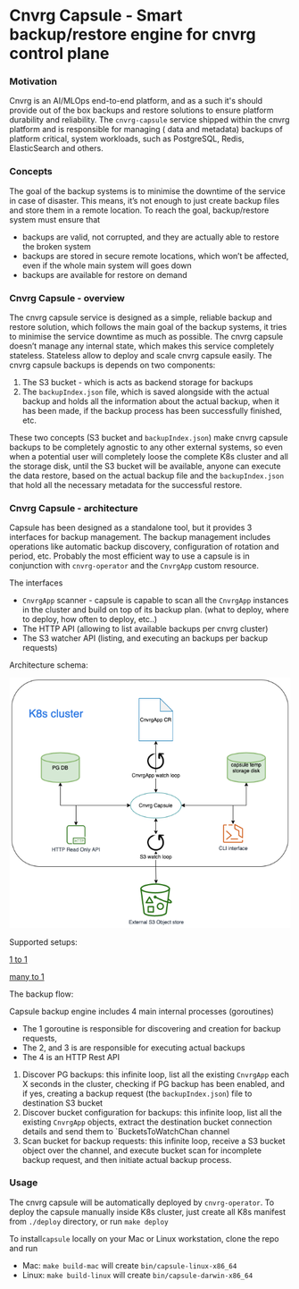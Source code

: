 # Cnvrg Capsule - Smart backup/restore engine for cnvrg control plane

### Motivation 

Cnvrg is an AI/MLOps end-to-end platform, and as a such it's should provide 
out of the box backups and restore solutions to ensure platform durability and reliability. 
The `cnvrg-capsule` service shipped within the cnvrg platform and is responsible for managing ( data and metadata) backups of platform critical, system workloads, such as PostgreSQL, Redis, ElasticSearch and others. 

### Concepts 
The goal of the backup systems is to minimise the downtime of the service in case of disaster. 
This means, it’s not enough to just create backup files and store them in a remote location. 
To reach the goal, backup/restore system must ensure that
* backups are valid, not corrupted, and they are actually able to restore the broken system 
* backups are stored in secure remote locations, which won’t be affected, even if the whole main system will goes down 
* backups are available for restore on demand 

### Cnvrg Capsule - overview
The cnvrg capsule service is designed as a simple, reliable backup and restore solution, which follows the main goal of the backup systems, it tries to minimise the service downtime as much as possible. 
The cnvrg capsule doesn’t manage any internal state, which makes this service completely stateless. Stateless allow to deploy and scale cnvrg capsule easily. 
The cnvrg capsule backups is depends on two components:
1. The S3 bucket - which is acts as backend storage for backups 
2. The `backupIndex.json` file, which is saved alongside with the actual backup and holds all the information about the actual backup, when it has been made, if the backup process has been successfully finished, etc. 

These two concepts (S3 bucket and `backupIndex.json`) make cnvrg capsule backups to be completely agnostic to any other external systems, so even when a potential user will completely loose the complete K8s cluster and all the storage disk, until the S3 bucket will be available, anyone can execute the data restore, based on the actual backup file and the `backupIndex.json` that hold all the necessary metadata for the successful restore.


### Cnvrg Capsule - architecture 
Capsule has been designed as a standalone tool, but it provides 3 interfaces for backup management. The backup management includes operations like automatic backup discovery, configuration of rotation and period, etc. Probably the most efficient way to use a capsule is in conjunction with `cnvrg-operator` and the `CnvrgApp` custom resource. 

The interfaces

* `CnvrgApp` scanner - capsule is capable to scan all the `CnvrgApp` instances in the cluster and build on top of its backup plan. (what to deploy, where to deploy, how often to deploy, etc..)  
* The HTTP API (allowing to list available backups per cnvrg cluster)
* The S3 watcher API (listing, and executing an backups per backup requests) 

Architecture schema: 

![capsule schema](./docs/schema.png)


Supported setups:

[1 to 1](./docs/1-to-1.png)

[many to 1](./docs/many-to-1.png)


The backup flow:

Capsule backup engine includes 4 main internal processes (goroutines)  
* The 1 goroutine is responsible for discovering and creation for backup requests, 
* The 2, and 3 is are responsible for executing actual backups
* The 4 is an HTTP Rest API 

1. Discover PG backups: this infinite loop, list all the existing `CnvrgApp` each X seconds in the cluster, checking if PG backup has been enabled, and if yes, creating a  backup request (the `backupIndex.json`) file to destination S3 bucket
2. Discover bucket configuration for backups: this infinite loop, list all the existing `CnvrgApp` objects, extract the destination bucket connection details and send them to `BucketsToWatchChan channel 
3. Scan bucket for backup requests: this infinite loop, receive a S3 bucket object over the channel, and execute bucket scan for incomplete backup request, and then initiate actual backup process.

### Usage 

The cnvrg capsule will be automatically deployed by `cnvrg-operator`. 
To deploy the capsule manually inside K8s cluster, 
just create all K8s manifest from `./deploy` directory, or run `make deploy` 

To install`capsule` locally on your Mac or Linux workstation, clone the repo and run
* Mac: `make build-mac` will create `bin/capsule-linux-x86_64` 
* Linux: `make build-linux` will create `bin/capsule-darwin-x86_64`

